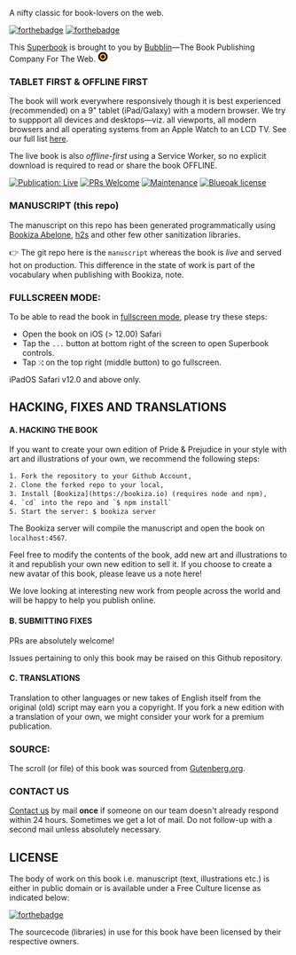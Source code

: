 
A nifty classic for book-lovers on the web. 


[![forthebadge](https://forthebadge.com/images/badges/built-by-hipsters.svg)](https://bubblin.io/about)
[![forthebadge](https://forthebadge.com/images/badges/check-it-out.svg)](https://bubblin.io/cover/we-by-eugene-zamyatin#frontmatter)


This [Superbook](https://bubblin.io/docs/format) is brought to you by [Bubblin](https://bubblin.io/about)—The Book Publishing Company For The Web. [<img src="https://raw.githubusercontent.com/marvindanig/assets/master/bubblin.png" width="18px" title="Bubblin Superbooks">](https://bubblin.io)



### TABLET FIRST & OFFLINE FIRST

The book will work everywhere responsively though it is best experienced (recommended) on a 9" tablet (iPad/Galaxy) with a modern browser. We try to suppport all devices and desktops—viz. all viewports, all modern browsers and all operating systems from an Apple Watch to an LCD TV. See our full list [here](https://bubblin.io/support).

The live book is also _offline-first_ using a Service Worker, so no explicit download is required to read or share the book OFFLINE.
 

[![Publication: Live](https://img.shields.io/badge/Superbook-Published-brightgreen.svg)](https://bubblin.io/cover/we-by-eugene-zamyatin#frontmatter)
[![PRs Welcome](https://img.shields.io/badge/PRs-welcome-brightgreen.svg?style=flat-square)](http://makeapullrequest.com)
[![Maintenance](https://img.shields.io/badge/Maintained%3F-yes-green.svg)](https://GitHub.com/Naereen/StrapDown.js/graphs/commit-activity)
[![Blueoak license](https://img.shields.io/badge/Blueoak-Council-blue.svg)](https://bubblin.io/license)


### MANUSCRIPT (this repo)

The manuscript on this repo has been generated programmatically using [Bookiza Abelone](https://bookiza.io), [h2s](https://github.com/bookiza/h2s) and other few other sanitization libraries. 


:point_right: The git repo here is the `manuscript` whereas the book is _live_ and served hot on production. This difference in the state of work is part of the vocabulary when publishing with Bookiza, note.


### FULLSCREEN MODE:

To be able to read the book in [fullscreen mode](https://bubblin.io/blog/fullscreen-api-ipad), please try these steps:

- Open the book on iOS (> 12.00) Safari
- Tap the `...` button at bottom right of the screen to open Superbook controls.
- Tap `⤮` on the top right (middle button) to go fullscreen.

iPadOS Safari v12.0 and above only.

## HACKING, FIXES AND TRANSLATIONS


#### A. HACKING THE BOOK

If you want to create your own edition of Pride & Prejudice in your style with art and illustrations of your own, we recommend the following steps: 

	1. Fork the repository to your Github Account,
	2. Clone the forked repo to your local,
	3. Install [Bookiza](https://bookiza.io) (requires node and npm),
	4. `cd` into the repo and `$ npm install`
	5. Start the server: $ bookiza server

The Bookiza server will compile the manuscript and open the book on `localhost:4567`. 


Feel free to modify the contents of the book, add new art and illustrations to it and republish your own new edition to sell it. If you choose to create a new avatar of this book, please leave us a note here!

We love looking at interesting new work from people across the world and will be happy to help you publish online.


#### B. SUBMITTING FIXES

PRs are absolutely welcome! 

Issues pertaining to only this book may be raised on this Github repository. 


#### C. TRANSLATIONS

Translation to other languages or new takes of English itself from the original (old) script may earn you a copyright. If you fork a new edition with a translation of your own, we might consider your work for a premium publication.

### SOURCE:

The scroll (or file) of this book was sourced from [Gutenberg.org](http://gutenberg.org).


### CONTACT US

<a href="https://bubblin.io/blog/contact">Contact us</a> by mail **once** if someone on our team doesn't already respond within 24 hours. Sometimes we get a lot of mail. Do not follow-up with a second mail unless absolutely necessary.

## LICENSE

The body of work on this book i.e. manuscript (text, illustrations etc.) is either in public domain or is available under a Free Culture license as indicated below:

[![forthebadge](https://forthebadge.com/images/badges/cc-by.svg)](https://creativecommons.org/licenses/by/4.0/)


The sourcecode (libraries) in use for this book have been licensed by their respective owners. 
